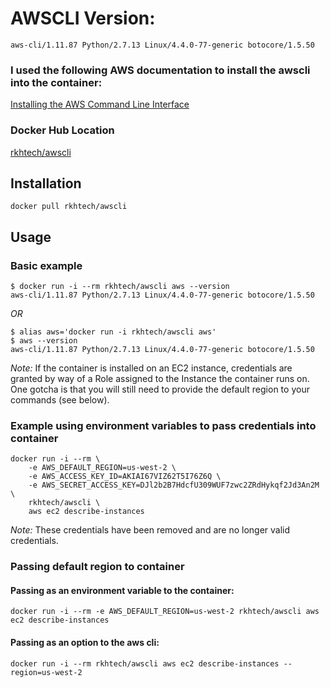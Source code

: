 # AWSCLI Version:
```
aws-cli/1.11.87 Python/2.7.13 Linux/4.4.0-77-generic botocore/1.5.50
```
### I used the following AWS documentation to install the awscli into the container:
[Installing the AWS Command Line Interface](http://docs.aws.amazon.com/cli/latest/userguide/installing.html)

### Docker Hub Location
[rkhtech/awscli](https://hub.docker.com/r/rkhtech/awscli/)

## Installation

```
docker pull rkhtech/awscli
```

## Usage

### Basic example
```
$ docker run -i --rm rkhtech/awscli aws --version
aws-cli/1.11.87 Python/2.7.13 Linux/4.4.0-77-generic botocore/1.5.50
```
*OR*
```
$ alias aws='docker run -i rkhtech/awscli aws'
$ aws --version
aws-cli/1.11.87 Python/2.7.13 Linux/4.4.0-77-generic botocore/1.5.50
```
*Note:* If the container is installed on an EC2 instance, credentials are granted by way of a Role assigned to the Instance the container runs on.  One gotcha is that you will still need to provide the default region to your commands (see below).

### Example using environment variables to pass credentials into container
```
docker run -i --rm \
    -e AWS_DEFAULT_REGION=us-west-2 \
    -e AWS_ACCESS_KEY_ID=AKIAI67VIZ62T5I76Z6Q \
    -e AWS_SECRET_ACCESS_KEY=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 \
    rkhtech/awscli \
    aws ec2 describe-instances
```
*Note:* These credentials have been removed and are no longer valid credentials.

### Passing default region to container
#### Passing as an environment variable to the container:
```
docker run -i --rm -e AWS_DEFAULT_REGION=us-west-2 rkhtech/awscli aws ec2 describe-instances
```
#### Passing as an option to the aws cli:
```
docker run -i --rm rkhtech/awscli aws ec2 describe-instances --region=us-west-2
```
